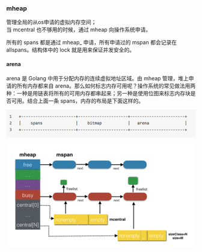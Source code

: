 ### mheap

管理全局的从os申请的虚拟内存空间；  
当 mcentral 也不够用的时候，通过 mheap 向操作系统申请。

所有的 spans 都是通过 mheap\_ 申请，所有申请过的 mspan 都会记录在 allspans。结构体中的 lock 就是用来保证并发安全的。

#### arena

arena 是 Golang 中用于分配内存的连续虚拟地址区域。由 mheap 管理，堆上申请的所有内存都来自 arena。那么如何标志内存可用呢？操作系统的常见做法用两种：一种是用链表将所有的可用内存都串起来；另一种是使用位图来标志内存块是否可用。结合上面一条 spans，内存的布局是下面这样的。

![](/assets/mheap_arena.png)

![](/assets/mheap.png)

